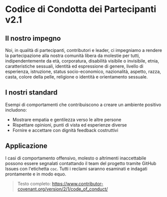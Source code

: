 
# Codice di Condotta dei Partecipanti v2.1

## Il nostro impegno
Noi, in qualità di partecipanti, contributori e leader, ci impegniamo a rendere la partecipazione alla nostra comunità libera da molestie per tutti, indipendentemente da età, corporatura, disabilità visibile o invisibile, etnia, caratteristiche sessuali, identità ed espressione di genere, livello di esperienza, istruzione, status socio-economico, nazionalità, aspetto, razza, casta, colore della pelle, religione o identità e orientamento sessuale.

## I nostri standard
Esempi di comportamenti che contribuiscono a creare un ambiente positivo includono:
- Mostrare empatia e gentilezza verso le altre persone
- Rispettare opinioni, punti di vista ed esperienze diverse
- Fornire e accettare con dignità feedback costruttivi

## Applicazione
I casi di comportamento offensivo, molesto o altrimenti inaccettabile possono essere segnalati contattando il team del progetto tramite GitHub Issues con l'etichetta `coc`. Tutti i reclami saranno esaminati e indagati prontamente e in modo equo.

> Testo completo: https://www.contributor-covenant.org/version/2/1/code_of_conduct/ 
